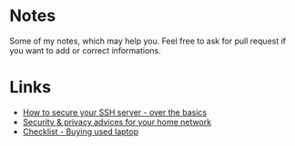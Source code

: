 # Notes
Some of my notes, which may help you.
Feel free to ask for pull request if you want to add or correct informations. 

# Links
- [How to secure your SSH server - over the basics](ssh-securing.md)
- [Security & privacy advices for your home network](network-security-advices.md)
- [Checklist - Buying used laptop](buying-used-latop-checklist.md)
